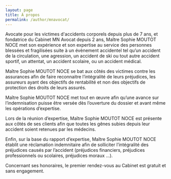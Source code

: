 ```yaml
---
layout: page
title: À propos
permalink: /author/mnavocat/
---
```

Avocate pour les victimes d'accidents corporels depuis plus de 7 ans, et
fondatrice du Cabinet MN Avocat depuis 2 ans, Maître Sophie MOUTOT NOCE met
son expérience et son expertise au service des personnes blessées et fragilisées suite
à un évènement accidentel tel qu’un accident de la circulation, une agression, un
accident de ski ou tout autre accident sportif, un attentat, un accident scolaire, ou
un accident médical.

Maître Sophie MOUTOT NOCE se bat aux côtés des victimes contre les
assurances afin de faire reconnaitre l’intégralité de leurs préjudices, les assureurs
ayant des objectifs de rentabilité et non des objectifs de protection des droits de
leurs assurés.

Maître Sophie MOUTOT NOCE met tout en œuvre afin qu’une avance sur
l’indemnisation puisse être versée dès l’ouverture du dossier et avant même les
opérations d’expertise.

Lors de la réunion d’expertise, Maître Sophie MOUTOT NOCE est présente aux
côtés de ses clients afin que toutes les gênes subies depuis leur accident soient
retenues par les médecins.

Enfin, sur la base du rapport d’expertise, Maître Sophie MOUTOT NOCE établit
une réclamation indemnitaire afin de solliciter l’intégralité des préjudices causés par
l’accident (préjudices financiers, préjudices professionnels ou scolaires, préjudices
moraux …).

Concernant ses honoraires, le premier rendez-vous au Cabinet est gratuit et sans
engagement.
